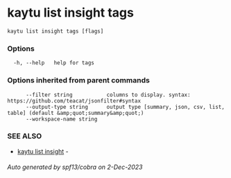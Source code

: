 # kaytu list insight tags



```
kaytu list insight tags [flags]
```

### Options

```
  -h, --help   help for tags
```

### Options inherited from parent commands

```
      --filter string           columns to display. syntax: https://github.com/teacat/jsonfilter#syntax
      --output-type string      output type [summary, json, csv, list, table] (default &amp;quot;summary&amp;quot;)
      --workspace-name string   
```

### SEE ALSO

* [kaytu list insight](kaytu_list_insight)	 - 

###### Auto generated by spf13/cobra on 2-Dec-2023
